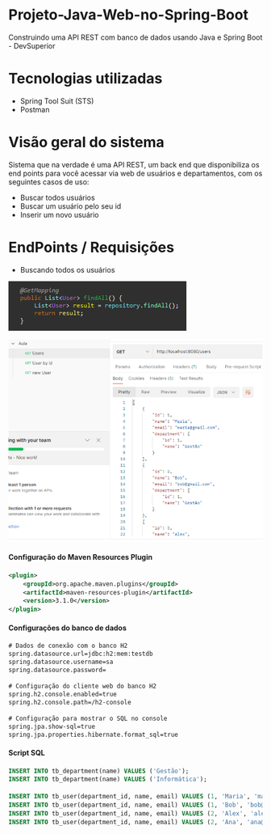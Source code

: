 # Projeto-Java-Web-no-Spring-Boot
Construindo uma API REST com banco de dados usando Java e Spring Boot - DevSuperior

# Tecnologias utilizadas
-  Spring Tool Suit (STS)
-  Postman

# Visão geral do sistema

Sistema que na verdade é uma API REST, um back end que disponibiliza os end points para você acessar via web de usuários e departamentos, com os seguintes casos de uso:
- Buscar todos usuários 
- Buscar um usuário pelo seu id
- Inserir um novo usuário


# EndPoints / Requisições

- Buscando todos os usuários

  
![Image](https://github.com/LucasCosta-Code23/Projeto-Java-Web-no-Spring-Boot/blob/main/img/endpointUsers.png "All users.")

  
![Image](https://github.com/LucasCosta-Code23/Projeto-Java-Web-no-Spring-Boot/blob/main/img/Users.png "All users.")




#### Configuração do Maven Resources Plugin

```xml
<plugin>
	<groupId>org.apache.maven.plugins</groupId>
	<artifactId>maven-resources-plugin</artifactId>
	<version>3.1.0</version>
</plugin>
```

#### Configurações do banco de dados

```
# Dados de conexão com o banco H2
spring.datasource.url=jdbc:h2:mem:testdb
spring.datasource.username=sa
spring.datasource.password=

# Configuração do cliente web do banco H2
spring.h2.console.enabled=true
spring.h2.console.path=/h2-console

# Configuração para mostrar o SQL no console
spring.jpa.show-sql=true
spring.jpa.properties.hibernate.format_sql=true
```

#### Script SQL

```sql
INSERT INTO tb_department(name) VALUES ('Gestão');
INSERT INTO tb_department(name) VALUES ('Informática');

INSERT INTO tb_user(department_id, name, email) VALUES (1, 'Maria', 'maria@gmail.com');
INSERT INTO tb_user(department_id, name, email) VALUES (1, 'Bob', 'bob@gmail.com');
INSERT INTO tb_user(department_id, name, email) VALUES (2, 'Alex', 'alex@gmail.com');
INSERT INTO tb_user(department_id, name, email) VALUES (2, 'Ana', 'ana@gmail.com');
